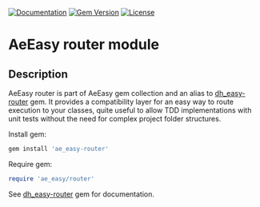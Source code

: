 [![Documentation](http://img.shields.io/badge/docs-rdoc.info-blue.svg)](http://rubydoc.org/gems/ae_easy-router/frames)
[![Gem Version](https://badge.fury.io/rb/ae_easy-router.svg)](http://github.com/answersengine/ae_easy-router/releases)
[![License](http://img.shields.io/badge/license-MIT-yellowgreen.svg)](#license)

# AeEasy router module
## Description

AeEasy router is part of AeEasy gem collection and an alias to [dh_easy-router](https://github.com/DataHenOfficial/dh_easy-router/) gem. It provides a compatibility layer for an easy way to route execution to your classes, quite useful to allow TDD implementations with unit tests without the need for complex project folder structures.

Install gem:
```ruby
gem install 'ae_easy-router'
```

Require gem:
```ruby
require 'ae_easy/router'
```

See [dh_easy-router](https://github.com/DataHenOfficial/dh_easy-router/) gem for documentation.
